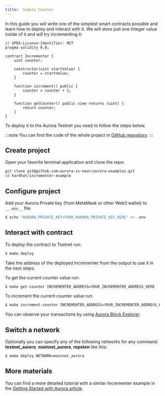 ```yaml
---
title: 	Simple Counter
---
```


In this guide you will write one of the simplest smart contracts possible and learn how to deploy and interact with it.
We will store just one integer value inside of it and will try incrementing it:

```solidity title="contracts/Incrementer.sol"
// SPDX-License-Identifier: MIT
pragma solidity 0.8;

contract Incrementer {
    uint counter;

    constructor(uint startValue) {
        counter = startValue;
    }

    function increment() public {
        counter = counter + 1;
    }

    function getCounter() public view returns (uint) {
        return counter;
    }
}
```

To deploy it to the Aurora Testnet you need to follow the steps below.

:::note
You can find the code of the whole project in [GitHub repository](https://github.com/aurora-is-near/aurora-examples/blob/main/hardhat/incrementer-example/).
:::

## Create project

Open your favorite terminal application and clone the repo:

```bash
git clone git@github.com:aurora-is-near/aurora-examples.git
cd hardhat/incrementer-example
```

## Configure project

Add your Aurora Private key (from MetaMask or other Web3 wallet) to `__.env__` file:

```bash
$ echo "AURORA_PRIVATE_KEY=YOUR_AURORA_PRIVATE_KEY_HERE" >> .env
```

## Interact with contract

To deploy the contract to Testnet run:

```bash
$ make deploy
```

Take the address of the deployed Incrementer from the output to use it in the next steps.

To get the current counter value run:

```bash
$ make get-counter INCREMENTER_ADDRESS=YOUR_INCREMENTER_ADDRESS_HERE
```

To increment the current counter value run:

```bash
$ make increment-counter INCREMENTER_ADDRESS=YOUR_INCREMENTER_ADDRESS_HERE
```

You can observe your transactions by using [Aurora Block Explorer](https://dev.aurora.dev/ecosystem/block-explorer).

## Switch a network

Optionally you can specify any of the following networks for any command: __testnet_aurora__, __mainnet_aurora__, __ropsten__ like this:

```bash
$ make deploy NETWORK=mainnet_aurora
```

## More materials

You can find a more detailed tutorial with a similar Incrementer example in the [Getting Started with Aurora article](https://dev.aurora.dev/posts/getting-started-with-aurora).
